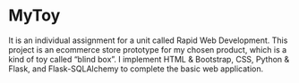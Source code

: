 # MyToy
It is an individual assignment for a unit called Rapid Web Development. This project is an ecommerce store prototype for my chosen product, which is a kind of toy called “blind box”. I implement HTML & Bootstrap, CSS, Python & Flask, and Flask-SQLAlchemy to complete the basic web application.
